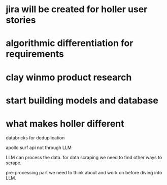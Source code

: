 # jira will be created for holler user stories

# algorithmic differentiation for requirements

# clay winmo product research

# start building models and database

# what makes holler different

databricks for deduplication

apollo surf api not through LLM

LLM can process the data. for data scraping we need to find other ways to scrape. 

pre-processing part we need to think about and work on before diving into LLM.

